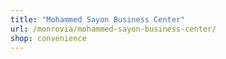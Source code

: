 ```yaml
---
title: "Mohammed Sayon Business Center"
url: /monrovia/mohammed-sayon-business-center/
shop: convenience
---
```

